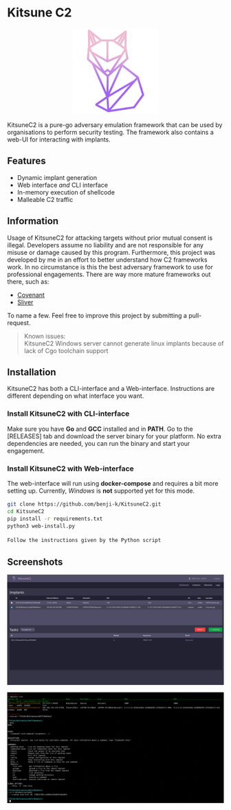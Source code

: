 # Kitsune C2
<p align="center">
  <img src="kitsune-frontend/public/fox.png" alt="KitsuneC2 Logo" width="200"/>
</p>

KitsuneC2 is a pure-go adversary emulation framework that can be used by organisations to perform security testing. The framework also contains a web-UI for interacting with implants. 

## Features
- Dynamic implant generation
- Web interface *and* CLI interface
- In-memory execution of shellcode
- Malleable C2 traffic

## Information
Usage of KitsuneC2 for attacking targets without prior mutual consent is illegal.
Developers assume no liability and are not responsible for any misuse or damage caused by this program. Furthermore, this
project was developed by me in an effort to better understand how C2 frameworks work. In no circumstance is this the best adversary
framework to use for professional engagements. There are way more mature frameworks out there, such as:
- [Covenant](https://github.com/cobbr/Covenant)
- [Sliver](https://github.com/BishopFox/sliver)

To name a few. Feel free to improve this project by submitting a pull-request.

> Known issues: 
> <br> KitsuneC2 Windows server cannot generate linux implants because of lack of Cgo toolchain support

## Installation
KitsuneC2 has both a CLI-interface and a Web-interface. Instructions are different depending on what interface you want.

### Install KitsuneC2 with CLI-interface
Make sure you have **Go** and **GCC** installed and in **PATH**. Go to the [RELEASES] tab and download the server binary for your platform. No extra dependencies are needed, you can run the binary and start your engagement.


### Install KitsuneC2 with Web-interface
The web-interface will run using **docker-compose** and requires a bit more setting up. Currently, *Windows* is **not** supported yet for this mode.
```bash
git clone https://github.com/benji-k/KitsuneC2.git
cd KitsuneC2
pip install -r requirements.txt
python3 web-install.py

Follow the instructions given by the Python script
```



## Screenshots
<p align="center">
  <img src="screenshots/Dashboard-screenshot.png" alt="KitsuneC2 Logo" width="800"/>
</p>
<p align="center">
  <img src="screenshots/Terminal-screenshot.png" alt="KitsuneC2 Logo" width="800"/>
</p>